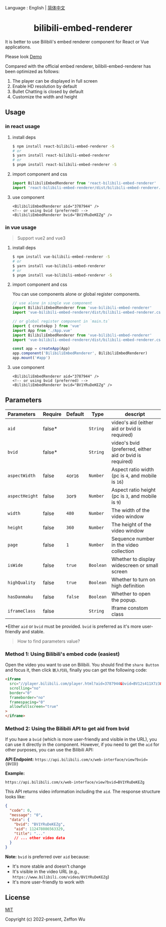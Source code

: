 Language : English | [简体中文](./README-zh-CN.md)

<h1 align="center">bilibili-embed-renderer</h1>

It is better to use Bilibili's embed renderer component for React or Vue applications.

Please look [Demo](https://zeffon.github.io/bilibili-embed-renderer/)

Compared with the official embed renderer, bilibili-embed-renderer has been optimized as follows:

1. The player can be displayed in full screen
2. Enable HD resolution by default
3. Bullet Chatting is closed by default
4. Customize the width and height

## Usage

### in react usage

1. install deps

   ```sh
   $ npm install react-bilibili-embed-renderer -S
   # or
   $ yarn install react-bilibili-embed-renderer
   # or
   $ pnpm install react-bilibili-embed-renderer -S
   ```

2. import component and css

   ```ts
   import BilibiliEmbedRenderer from 'react-bilibili-embed-renderer'
   import 'react-bilibili-embed-renderer/dist/bilibili-embed-renderer.css'
   ```

3. use component

   ```tsx
   <BilibiliEmbedRenderer aid="3787944" />
   <!-- or using bvid (preferred) -->
   <BilibiliEmbedRenderer bvid="BV1YRuDeKEZg" />
   ```

### in vue usage

> Support vue2 and vue3

1. install deps

   ```sh
   $ npm install vue-bilibili-embed-renderer -S
   # or
   $ yarn install vue-bilibili-embed-renderer
   # or
   $ pnpm install vue-bilibili-embed-renderer -S
   ```

2. import component and css

   You can use components alone or global register components.

   ```ts
   // use alone in single vue component
   import BilibiliEmbedRenderer from 'vue-bilibili-embed-renderer'
   import 'vue-bilibili-embed-renderer/dist/bilibili-embed-renderer.css'

   // or global register component in `main.ts`
   import { createApp } from 'vue'
   import App from './App.vue'
   import BilibiliEmbedRenderer from 'vue-bilibili-embed-renderer'
   import 'vue-bilibili-embed-renderer/dist/bilibili-embed-renderer.css'

   const app = createApp(App)
   app.component('BilibiliEmbedRenderer', BilibiliEmbedRenderer)
   app.mount('#app')
   ```

3. use component

   ```tsx
   <BilibiliEmbedRenderer aid="3787944" />
   <!-- or using bvid (preferred) -->
   <BilibiliEmbedRenderer bvid="BV1YRuDeKEZg" />
   ```

## Parameters

| Parameters     | Require | Default   | Type      | descript                                                 |
| :------------- | ------- | --------- | --------- | -------------------------------------------------------- |
| `aid`          | false\* |           | `String`  | video's aid (either aid or bvid is required)             |
| `bvid`         | false\* |           | `String`  | video's bvid (preferred, either aid or bvid is required) |
| `aspectWidth`  | false   | `4`or`16` | `Number`  | Aspect ratio width (pc is `4`, and mobile is `16`)       |
| `aspectHeight` | false   | `3`or`9`  | `Number`  | Aspect ratio height (pc is `3`, and mobile is `9`)       |
| `width`        | false   | `480`     | `Number`  | The width of the video window                            |
| `height`       | false   | `360`     | `Number`  | The height of the video window                           |
| `page`         | false   | `1`       | `Number`  | Sequence number in the video collection                  |
| `isWide`       | false   | `true`    | `Boolean` | Whether to display widescreen or small screen            |
| `highQuality`  | false   | `true`    | `Boolean` | Whether to turn on high definition                       |
| `hasDanmaku`   | false   | `false`   | `Boolean` | Whether to open the popup.                               |
| `iframeClass`  | false   |           | `String`  | Iframe constom class                                     |

\*Either `aid` or `bvid` must be provided. `bvid` is preferred as it's more user-friendly and stable.

> How to find parameters value?

### Method 1: Using Bilibili's embed code (easiest)

Open the video you want to use on Bilibili. You should find the `share Button` and focus it, then click `嵌入代码`, finally you can get the following code:

```html
<iframe
  src="//player.bilibili.com/player.html?aid=3787944&bvid=BV12s411X7z3&cid=6078845&page=1"
  scrolling="no"
  border="0"
  frameborder="no"
  framespacing="0"
  allowfullscreen="true"
>
</iframe>
```

### Method 2: Using the Bilibili API to get aid from bvid

If you have a `bvid` (which is more user-friendly and visible in the URL), you can use it directly in the component. However, if you need to get the `aid` for other purposes, you can use the Bilibili API:

**API Endpoint:** `https://api.bilibili.com/x/web-interface/view?bvid={BVID}`

**Example:**

```
https://api.bilibili.com/x/web-interface/view?bvid=BV1YRuDeKEZg
```

This API returns video information including the `aid`. The response structure looks like:

```json
{
  "code": 0,
  "message": "0",
  "data": {
    "bvid": "BV1YRuDeKEZg",
    "aid": 112478086563329,
    "title": "..."
    // ... other video data
  }
}
```

**Note:** `bvid` is preferred over `aid` because:

- It's more stable and doesn't change
- It's visible in the video URL (e.g., `https://www.bilibili.com/video/BV1YRuDeKEZg`)
- It's more user-friendly to work with

## License

[MIT](https://opensource.org/licenses/MIT)

Copyright (c) 2022-present, Zeffon Wu
